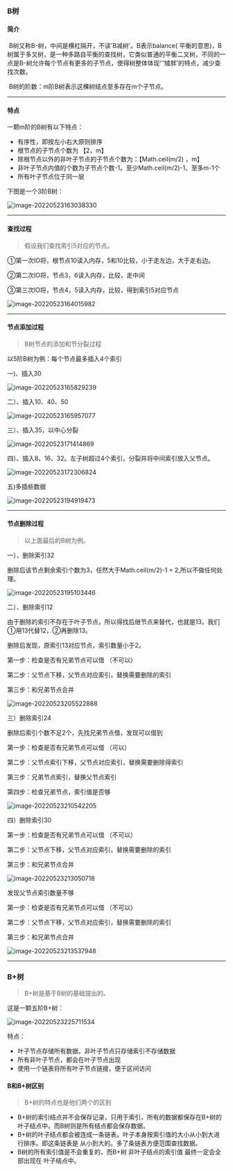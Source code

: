 

### B树



#### 简介

​	B树又称B-树，中间是横杠隔开，不读'B减树'。B表示balance( 平衡的意思)，B树属于多叉树，是一种多路自平衡的查找树，它类似普通的平衡二叉树，不同的一点是B-树允许每个节点有更多的子节点，使得树整体体现‘’‘矮胖’的特点，减少查找次数。

​	B树的阶数：m阶B树表示这棵树结点至多存在m个子节点。



<hr>

#### 特点

一颗m阶的B树有以下特点：

- 有序性，即按左小右大原则排序
- 根节点的子节点个数为   【2，m】
- 除根节点以外的非叶子节点的子节点个数为：【Math.ceil(m/2) ，m】
- 非叶子节点内值的个数为子节点个数-1。至少Math.ceil(m/2)-1、至多m-1个
- 所有叶子节点位于同一层

下图是一个3阶B树：

![image-20220523163038330](B树.assets/image-20220523163038330.png)



<hr>



#### 查找过程

> 假设我们查找索引5对应的节点。

①第一次IO将，根节点10读入内存，5和10比较，小于走左边，大于走右边。

②第二次IO将，节点3，6读入内存，比较，走中间

③第三次IO将，节点4，5读入内存，比较，得到索引5对应节点

![image-20220523164015982](B树.assets/image-20220523164015982.png)



<hr>



#### 节点添加过程

> B树节点的添加和节分裂过程

以5阶B树为例：每个节点最多插入4个索引

一)、插入30

![image-20220523165829239](B树.assets/image-20220523165829239.png)

二）、插入10、40、50

![image-20220523165957077](B树.assets/image-20220523165957077.png)

三）、插入35，以中心分裂

![image-20220523171414869](B树.assets/image-20220523171414869.png)

四）、插入8、16、32。左子树超过4个索引，分裂并将中间索引放入父节点。

![image-20220523172306824](B树.assets/image-20220523172306824.png)

五)多插些数据

![image-20220523194919473](B树.assets/image-20220523194919473.png)

<hr>



#### 节点删除过程

> 以上面最后的B树为例。

一）、删除索引32

删除后该节点剩余索引个数为3，任然大于Math.ceil(m/2)-1 = 2,所以不做任何处理。

![image-20220523195103446](B树.assets/image-20220523195103446.png)

二）、删除索引12

由于删除的索引不存在于叶子节点，所以得找后继节点来替代，也就是13，我们①用13代替12，②再删除13。

删除后发现，原索引13对应节点，索引数量小于2。

第一步：检查是否有兄弟节点可以借  （不可以）

第二步：父节点下移，父节点对应索引，替换需要删除的索引

第三步：和兄弟节点合并

![image-20220523205522888](B树.assets/image-20220523205522888.png)

三）删除索引24

删除后索引个数不足2个，先找兄弟节点借，发现可以借到

第一步：检查是否有兄弟节点可以借  （可以）

第二步：父节点索引下移，父节点对应索引，替换需要删除得索引

第三步：兄弟节点索引，替换父节点索引

第四步：检查兄弟节点，索引值是否够

![image-20220523210542205](B树.assets/image-20220523210542205.png)

四）删除索引30

第一步：检查是否有兄弟节点可以借  （不可以）

第二步：父节点下移，父节点对应索引，替换需要删除的索引

第三步：和兄弟节点合并

![image-20220523213050718](B树.assets/image-20220523213050718.png)

发现父节点索引数量不够

第一步：检查是否有兄弟节点可以借  （不可以）

第二步：父节点下移，父节点对应索引，替换需要删除的索引

第三步：和兄弟节点合并

![image-20220523213537948](B树.assets/image-20220523213537948.png)



<hr>



### B+树

> B+树是基于B树的基础提出的。

这是一颗五阶B+树：

![image-20220523225711534](B树.assets/image-20220523225711534.png)



特点：

- 叶子节点存储所有数据，非叶子节点只存储索引不存储数据
- 所有非叶子节点，都会在叶子节点出现
- 使用一个链表将所有叶子节点链接，便于区间访问



#### B和B+树区别

> B+树的特点也是他们两个的区别

- B+树的索引结点并不会保存记录，只用于索引，所有的数据都保存在B+树的叶子结点中。而B树则是所有结点都会保存数据。
- B+树的叶子结点都会被连成一条链表。叶子本身按索引值的大小从小到大进行排序。即这条链表是 从小到大的。多了条链表方便范围查找数据。
- B树的所有索引值是不会重复的，而B+树 非叶子结点的索引值 最终一定会全部出现在 叶子结点中。
  